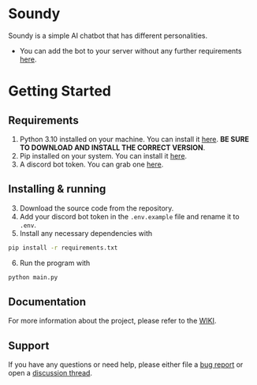 # Soundy
Soundy is a simple AI chatbot that has different personalities.

* You can add the bot to your server without any further requirements [here](https://discord.com/api/oauth2/authorize?client_id=1072798110671175690&permissions=1627758526455&scope=bot).

# Getting Started
## Requirements
1. Python 3.10 installed on your machine. You can install it [here](https://www.python.org/downloads/). **BE SURE TO DOWNLOAD AND INSTALL THE CORRECT VERSION**.
2. Pip installed on your system. You can install it [here](https://pip.pypa.io/en/stable/installation/).
3. A discord bot token. You can grab one [here](https://discord.com/developers/applications).
## Installing & running
3. Download the source code from the repository. 
4. Add your discord bot token in the `.env.example` file and rename it to `.env`.
5. Install any necessary dependencies with
```bash
pip install -r requirements.txt
```
6. Run the program with 
```bash
python main.py
```

## Documentation 

For more information about the project, please refer to the [WIKI](https://github.com/Pandy999/Soundy/wiki).

## Support 

If you have any questions or need help, please either file a [bug report](https://github.com/Pandy999/Soundy/issues/new/choose) or open a [discussion thread](https://github.com/Pandy999/Soundy/discussions).
